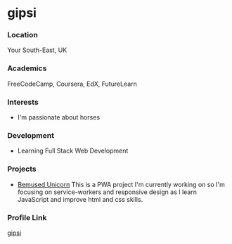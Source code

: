 # gipsi

### Location

Your South-East, UK

### Academics

FreeCodeCamp, Coursera, EdX, FutureLearn

### Interests

- I'm passionate about horses

### Development

- Learning Full Stack Web Development

### Projects

- [Bemused Unicorn](https://gipsi.github.io) This is a PWA project
  I'm currently working on so I'm focusing on service-workers
  and responsive design as I learn JavaScript and improve html
  and css skills.

### Profile Link

[gipsi](https://github.com/gipsi)
